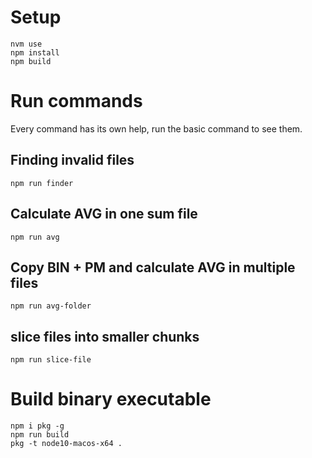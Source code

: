 # Setup
```
nvm use
npm install
npm build
```

# Run commands
Every command has its own help, run the basic command to see them.

## Finding invalid files
```
npm run finder
```

## Calculate AVG in one sum file
```
npm run avg
```

## Copy BIN + PM and calculate AVG in multiple files
```
npm run avg-folder
```

## slice files into smaller chunks
```
npm run slice-file
```

# Build binary executable
```
npm i pkg -g
npm run build
pkg -t node10-macos-x64 .
```
